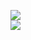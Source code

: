 [![](https://img.shields.io/badge/Made%20With-Github%20Spray-lightgrey.svg?style=for-the-badge&logo=github)](https://github.com/Annihil/github-spray#30896)  
[![](https://i.imgur.com/2DrTn0Z.gif)](https://github.com/Annihil/github-spray)